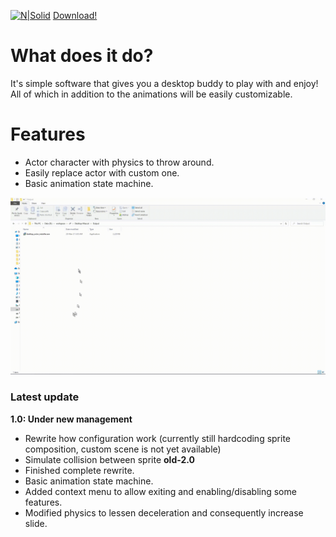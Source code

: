 [![N|Solid](https://i.imgur.com/gSg0JVk.png)](https://twitter.com/PhylacteryLost)
[Download!](https://github.com/Kahdeg-15520487/Desktop-Mascot/releases/latest)

# What does it do?
It's simple software that gives you a desktop buddy to play with and enjoy! All of which in addition to the animations will be easily customizable.

# Features
- Actor character with physics to throw around.
- Easily replace actor with custom one.
- Basic animation state machine.


![demo](demo.gif)



### Latest update
**1.0: Under new management**
- Rewrite how configuration work (currently still hardcoding sprite composition, custom scene is not yet available)
- Simulate collision between sprite
**old-2.0**
- Finished complete rewrite.
- Basic animation state machine.
- Added context menu to allow exiting and enabling/disabling some features.
- Modified physics to lessen deceleration and consequently increase slide.
